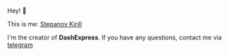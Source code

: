 Hey! 👋

This is me: [Stepanov Kirill](https://github.com/stpnvkirill)

I'm the creator of **DashExpress**. If you have any questions, contact me via [telegram](https://t.me/stpnv_kirill)